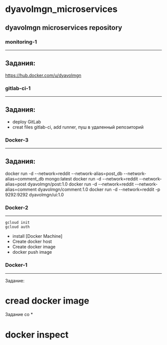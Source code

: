 
# dyavolmgn_microservices
dyavolmgn microservices repository
---

### monitoring-1
---
## Задания:
https://hub.docker.com/u/dyavolmgn


### gitlab-ci-1
---
## Задания:
 - deploy GitLab
 - creat files gitlab-ci, add runner, пуш в удаленный  репозиторий


### Docker-3
---
## Задания:
docker run -d --network=reddit --network-alias=post_db --network-alias=comment_db mongo:latest
docker run -d --network=reddit --network-alias=post dyavolmgn/post:1.0
docker run -d --network=reddit --network-alias=comment dyavolmgn/comment:1.0
docker run -d --network=reddit -p 9292:9292 dyavolmgn/ui:1.0


### Docker-2
---
```
gcloud init
gcloud auth
```
 - install [Docker Machine]
 - Create docker host
 - Create docker image
 - docker push image



### Docker-1
---
Задание:
 # cread docker image

Задание со *
 # docker inspect
